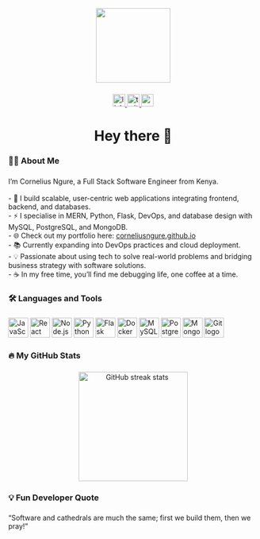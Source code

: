<div align="center">
  <img height="150" src="https://media.giphy.com/media/M9gbBd9nbDrOTu1Mqx/giphy.gif" />
</div>

###

<div align="center">
  <a href="https://www.linkedin.com/in/corneliusngure/">
    <img src="https://img.shields.io/static/v1?message=LinkedIn&logo=linkedin&label=&color=0077B5&logoColor=white&labelColor=&style=for-the-badge" height="25" alt="linkedin logo" />
  </a>
  <a href="https://twitter.com/kingcornelius07">
    <img src="https://img.shields.io/static/v1?message=Twitter&logo=twitter&label=&color=1DA1F2&logoColor=white&labelColor=&style=for-the-badge" height="25" alt="twitter logo" />
  </a>
  <a href="https://corneliusngure.github.io/">
    <img src="https://img.shields.io/static/v1?message=Portfolio&logo=githubpages&label=&color=222222&logoColor=white&labelColor=&style=for-the-badge" height="25" alt="portfolio logo" />
  </a>
</div>

###

<h1 align="center">Hey there 👋</h1>

###

<h3 align="left">👨‍💻 About Me</h3>

###

<p align="left">
I’m Cornelius Ngure, a Full Stack Software Engineer from Kenya.<br><br>
- 🔭 I build scalable, user-centric web applications integrating frontend, backend, and databases.<br>
- ⚡ I specialise in MERN, Python, Flask, DevOps, and database design with MySQL, PostgreSQL, and MongoDB.<br>
- 🌐 Check out my portfolio here: <a href="https://corneliusngure.github.io/">corneliusngure.github.io</a><br>
- 📚 Currently expanding into DevOps practices and cloud deployment.<br>
- 💡 Passionate about using tech to solve real-world problems and bridging business strategy with software solutions.<br>
- ☕ In my free time, you’ll find me debugging life, one coffee at a time.
</p>

###

<h3 align="left">🛠️ Languages and Tools</h3>

###

<div align="left">
  <img src="https://cdn.jsdelivr.net/gh/devicons/devicon/icons/javascript/javascript-original.svg" height="40" alt="JavaScript logo" />
  <img src="https://cdn.jsdelivr.net/gh/devicons/devicon/icons/react/react-original.svg" height="40" alt="React logo" />
  <img src="https://cdn.jsdelivr.net/gh/devicons/devicon/icons/nodejs/nodejs-original.svg" height="40" alt="Node.js logo" />
  <img src="https://cdn.jsdelivr.net/gh/devicons/devicon/icons/python/python-original.svg" height="40" alt="Python logo" />
  <img src="https://cdn.jsdelivr.net/gh/devicons/devicon/icons/flask/flask-original.svg" height="40" alt="Flask logo" />
  <img src="https://cdn.jsdelivr.net/gh/devicons/devicon/icons/docker/docker-original.svg" height="40" alt="Docker logo" />
  <img src="https://cdn.jsdelivr.net/gh/devicons/devicon/icons/mysql/mysql-original.svg" height="40" alt="MySQL logo" />
  <img src="https://cdn.jsdelivr.net/gh/devicons/devicon/icons/postgresql/postgresql-original.svg" height="40" alt="PostgreSQL logo" />
  <img src="https://cdn.jsdelivr.net/gh/devicons/devicon/icons/mongodb/mongodb-original.svg" height="40" alt="MongoDB logo" />
  <img src="https://cdn.jsdelivr.net/gh/devicons/devicon/icons/git/git-original.svg" height="40" alt="Git logo" />
</div>

###

<h3 align="left">🔥 My GitHub Stats</h3>

###

<div align="center">
  <img src="https://streak-stats.demolab.com?user=CorneliusNgure&theme=dark&hide_border=false&border_radius=5" height="220" alt="GitHub streak stats" />
</div>

###

<h3 align="left">💡 Fun Developer Quote</h3>

###

<p align="left">
  “Software and cathedrals are much the same; first we build them, then we pray!”
</p>
